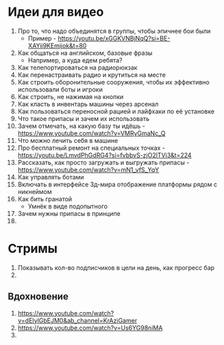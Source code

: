 # Идеи для видео
1. Про то, что надо объединятся в группы, чтобы эпичнее бои были
   - Пример - https://youtu.be/xGGKVNBjNqQ?si=BE-XAYii9KEmijok&t=80
2. Как общаться на английском, базовые фразы
   - Например, а куда едем ребята?
3. Как телепортироваться на радиорюкзак
4. Как перенастраивать радио и крутиться на месте
5. Как строить оборонительные сооружения, чтобы их эффективно использовали боты и игроки
6. Как строить, не нажимая на кнопки
7. Как класть в инвентарь машины через арсенал
8. Как пользоваться переносной рацией и лайфхаки по её установке
9. Что такое припасы и зачем их использовать
10. Зачем отмечать, на какую базу ты идёшь - https://www.youtube.com/watch?v=VMRyGmaNc_Q
11. Что можно лечить себя в машине
12. Про бесплатный ремонт на специальных точках - https://youtu.be/LmvdPhGdRG4?si=fvbbvS-zjO2lTVi3&t=224
13. Рассказать, как просто загружать и выгружать припасы - https://www.youtube.com/watch?v=mN1_vfS_YqY
14. Как управлять ботами
15. Включать в интерфейсе 3д-мира отображение платформы рядом с никнеймом
16. Как бить гранатой
    - Умнёк в виде подопытного
17. Зачем нужны припасы в принципе
18. 



# Стримы
1. Показывать кол-во подписчиков в цели на день, как прогресс бар
2. 

## Вдохновение
1. https://www.youtube.com/watch?v=dEIylGbEJM0&ab_channel=KrAziGamer
2. https://www.youtube.com/watch?v=Us6YG98niMA
3. 
